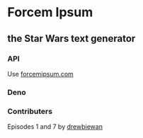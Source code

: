 # Forcem Ipsum
## the Star Wars text generator

### API
Use [forcemipsum.com](https://forcemipsum.com)

### Deno


### Contributers
Episodes 1 and 7 by [drewbiewan](https://github.com/drewbiewan)
